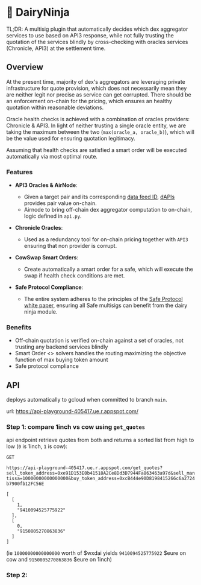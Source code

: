 # 🥷 DairyNinja

TL;DR: A multisig plugin that automatically decides which dex aggregator services to use based on API3 response, while not fully trusting the quotation of the services blindly by cross-checking with oracles services (Chronicle, API3) at the settlement time.

## Overview

At the present time, majority of dex's aggregators are leveraging private infrastructure for quote provision, which does not necessarily mean they are neither legit nor precise as service can get corrupted. There should be an enforcement on-chain for the pricing, which ensures an healthy quotation within reasonable deviations.

Oracle health checks is achieved with a combination of oracles providers: Chronicle & API3. In light of neither trusting a single oracle entity, we are taking the maximum between the two (`max(oracle_a, oracle_b)`), which will be the value used for ensuring quotation legitimacy.

Assuming that health checks are satisfied a smart order will be executed automatically via most optimal route.

### Features

- **API3 Oracles & AirNode**:
  - Given a target pair and its corresponding [data feed ID](https://market.api3.org/dapis/gnosis/ETH-USD), [dAPIs](https://docs.api3.org/reference/dapis/understand/) provides pair value on-chain.
  - Airnode to bring off-chain dex aggregator computation to on-chain, logic defined in `api.py`.

- **Chronicle Oracles**:
  - Used as a redundancy tool for on-chain pricing together with `API3` ensuring that non provider is corrupt.

- **CowSwap Smart Orders**:
  - Create automatically a smart order for a safe, which will execute the swap if health check conditions are met.

- **Safe Protocol Compliance**:
  - The entire system adheres to the principles of the [Safe Protocol white paper](https://github.com/safe-global/safe-core-protocol-specs/blob/main/whitepaper.pdf), ensuring all Safe multisigs can benefit from the dairy ninja module.

### Benefits

- Off-chain quotation is verified on-chain against a set of oracles, not trusting any backend services blindly
- Smart Order <> solvers handles the routing maximizing the objective function of max buying token amount
- Safe protocol compliance

## API

deploys automatically to gcloud when committed to branch `main`.

url: https://api-playground-405417.ue.r.appspot.com/

### Step 1: compare 1inch vs cow using `get_quotes`

api endpoint retrieve quotes from both and returns a sorted list from high to low (`0` is 1inch, `1` is cow):

`GET`

`https://api-playground-405417.ue.r.appspot.com/get_quotes?sell_token_address=0xe91D153E0b41518A2Ce8Dd3D7944Fa863463a97d&sell_mantissa=10000000000000000&buy_token_address=0xcB444e90D8198415266c6a2724b7900fb12FC56E`

```
[
  [
    1,
    "9410094525775922"
  ],
  [
    0,
    "9150805270863836"
  ]
]
```

(ie `10000000000000000` worth of $wxdai yields `9410094525775922` $eure on cow and `9150805270863836` $eure on 1inch)

### Step 2:
